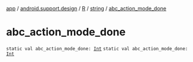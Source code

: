 [app](../../../index.md) / [android.support.design](../../index.md) / [R](../index.md) / [string](index.md) / [abc_action_mode_done](.)

# abc_action_mode_done

`static val abc_action_mode_done: `[`Int`](https://kotlinlang.org/api/latest/jvm/stdlib/kotlin/-int/index.html)
`static val abc_action_mode_done: `[`Int`](https://kotlinlang.org/api/latest/jvm/stdlib/kotlin/-int/index.html)